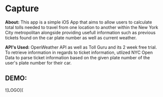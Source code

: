 # Capture

**About:** This app is a simple iOS App that aims to allow users to calculate total tolls needed to travel from one location to another within the New York City metropolitan alongside providing usefull information such as previous tickets found on the car plate number as well as current weather.

**API's Used:** OpenWeather API as well as Toll Guru and its 2 week free trial. To retrieve information in regards to ticket information, utlized NYC Open Data to parse ticket information based on the given plate number of the user's plate number for their car.

## DEMO:

![LOGO](

